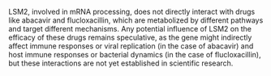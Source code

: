 LSM2, involved in mRNA processing, does not directly interact with drugs like abacavir and flucloxacillin, which are metabolized by different pathways and target different mechanisms. Any potential influence of LSM2 on the efficacy of these drugs remains speculative, as the gene might indirectly affect immune responses or viral replication (in the case of abacavir) and host immune responses or bacterial dynamics (in the case of flucloxacillin), but these interactions are not yet established in scientific research.